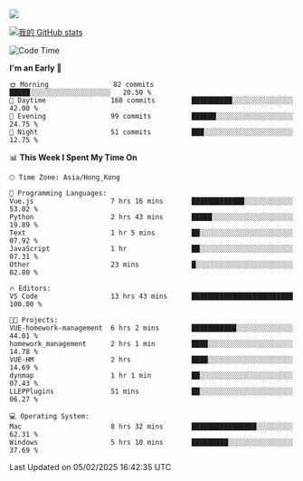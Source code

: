 <img align="center" src="https://readme-typing-svg.demolab.com/?font=Fira+Code&pause=1000&random=true&width=435&lines=%E2%9D%A4+Hello!+%E2%9D%A4;Welcome+to+my+Github+Profile~;I%27m+a+student+from+SCNU+%26+UoA" />

[![我的 GitHub stats](https://github-readme-stats.vercel.app/api?username=AptS-1547&show_icons=true&theme=ambient_gradient)](https://github.com/anuraghazra/github-readme-stats)

<!--START_SECTION:waka-->
![Code Time](http://img.shields.io/badge/Code%20Time-208%20hrs%2031%20mins-blue)

**I'm an Early 🐤** 

```text
🌞 Morning                82 commits          █████░░░░░░░░░░░░░░░░░░░░   20.50 % 
🌆 Daytime                168 commits         ██████████░░░░░░░░░░░░░░░   42.00 % 
🌃 Evening                99 commits          ██████░░░░░░░░░░░░░░░░░░░   24.75 % 
🌙 Night                  51 commits          ███░░░░░░░░░░░░░░░░░░░░░░   12.75 % 
```


📊 **This Week I Spent My Time On** 

```text
🕑︎ Time Zone: Asia/Hong_Kong

💬 Programming Languages: 
Vue.js                   7 hrs 16 mins       █████████████░░░░░░░░░░░░   53.02 % 
Python                   2 hrs 43 mins       █████░░░░░░░░░░░░░░░░░░░░   19.89 % 
Text                     1 hr 5 mins         ██░░░░░░░░░░░░░░░░░░░░░░░   07.92 % 
JavaScript               1 hr                ██░░░░░░░░░░░░░░░░░░░░░░░   07.31 % 
Other                    23 mins             █░░░░░░░░░░░░░░░░░░░░░░░░   02.80 % 

🔥 Editors: 
VS Code                  13 hrs 43 mins      █████████████████████████   100.00 % 

🐱‍💻 Projects: 
VUE-homework-management  6 hrs 2 mins        ███████████░░░░░░░░░░░░░░   44.01 % 
homework_management      2 hrs 1 min         ████░░░░░░░░░░░░░░░░░░░░░   14.78 % 
VUE-HM                   2 hrs               ████░░░░░░░░░░░░░░░░░░░░░   14.69 % 
dynmap                   1 hr 1 min          ██░░░░░░░░░░░░░░░░░░░░░░░   07.43 % 
LLEPPlugins              51 mins             ██░░░░░░░░░░░░░░░░░░░░░░░   06.27 % 

💻 Operating System: 
Mac                      8 hrs 32 mins       ████████████████░░░░░░░░░   62.31 % 
Windows                  5 hrs 10 mins       █████████░░░░░░░░░░░░░░░░   37.69 % 
```


 Last Updated on 05/02/2025 16:42:35 UTC
<!--END_SECTION:waka-->